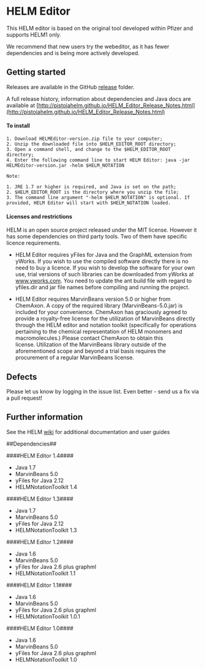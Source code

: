 # HELM Editor #


This HELM editor is based on the original tool developed within Pfizer and supports HELM1 only. 

We recommend that new users try the webeditor, as it has fewer dependencies and is being more actively developed.



## Getting started ##

Releases are available in the GitHub [release](https://github.com/PistoiaHELM/HELMEditor/releases) folder. 

A full release history, information about dependencies and Java docs are available at 
[http://pistoiahelm.github.io/HELM_Editor_Release_Notes.html](http://pistoiahelm.github.io/HELM_Editor_Release_Notes.html)


#### To install ####

    1. Download HELMEditor-version.zip file to your computer;
    2. Unzip the downloaded file into $HELM_EDITOR_ROOT directory;
    3. Open a command shell, and change to the $HELM_EDITOR_ROOT directory;
    4. Enter the following command line to start HELM Editor: java -jar HELMEditor-version.jar -helm $HELM_NOTATION
    
    Note:
    
    1. JRE 1.7 or higher is required, and Java is set on the path;
    2. $HELM_EDITOR_ROOT is the directory where you unzip the file;
    3. The command line argument "-helm $HELM_NOTATION" is optional. If provided, HELM Editor will start with $HELM_NOTATION loaded.


#### Licenses and restrictions ####
HELM is an open source project released under the MIT license. However it has some dependencies on third party tools. Two of them have specific licence requirements. 


- HELM Editor requires yFiles for Java and the GraphML extension from yWorks. If you wish to use the compiled software directly there is no need to buy a licence. If you wish to develop the software for your own use, trial versions of such libraries can be downloaded from yWorks at www.yworks.com. You need to update the ant build file with regard to yfiles.dir and jar file names before compiling and running the project.

- HELM Editor requires MarvinBeans version 5.0 or higher from ChemAxon. A copy of the required library (MarvinBeans-5.0.jar) is included for your convenience. ChemAxon has graciously agreed to provide a royalty-free license for the utilization of MarvinBeans directly through the HELM editor and notation toolkit (specifically for operations pertaining to the chemical representation of HELM monomers and macromolecules.) Please contact ChemAxon to obtain this license. Utilization of the MarvinBeans library outside of the aforementioned scope and beyond a trial basis requires the procurement of a regular MarvinBeans license.


## Defects ##

Please let us know by logging in the issue list. Even better - send us a fix via a pull request!



##  Further information ##

See the HELM [wiki](https://pistoiaalliance.atlassian.net/wiki/spaces/PUB/pages/13795367/HELM+Editor) for additional documentation and user guides


##Dependencies##

####HELM Editor 1.4####

- Java 1.7
- MarvinBeans 5.0
- yFiles for Java 2.12
- HELMNotationToolkit 1.4

####HELM Editor 1.3####

- Java 1.7
- MarvinBeans 5.0
- yFiles for Java 2.12
- HELMNotationToolkit 1.3

####HELM Editor 1.2####

- Java 1.6
- MarvinBeans 5.0
- yFiles for Java 2.6 plus graphml
- HELMNotationToolkit 1.1

####HELM Editor 1.1####

- Java 1.6
- MarvinBeans 5.0
- yFiles for Java 2.6 plus graphml
- HELMNotationToolkit 1.0.1


####HELM Editor 1.0####

- Java 1.6
- MarvinBeans 5.0
- yFiles for Java 2.6 plus graphml
- HELMNotationToolkit 1.0





